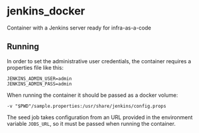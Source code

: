 # jenkins_docker
Container with a Jenkins server ready for infra-as-a-code

## Running

In order to set the administrative user credentials, the container requires a properties file like this:

```
JENKINS_ADMIN_USER=admin
JENKINS_ADMIN_PASS=admin
```

When running the container it should be passed as a docker volume:

```
-v "$PWD"/sample.properties:/usr/share/jenkins/config.props
```

The seed job takes configuration from an URL provided in the environment variable `JOBS_URL`, so it must be passed when running the container.
